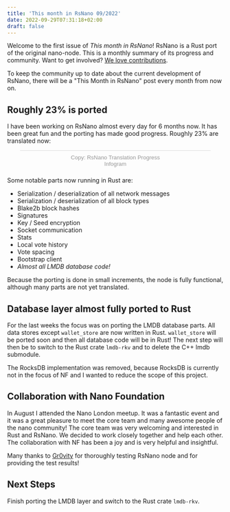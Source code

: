 ```yaml
---
title: 'This month in RsNano 09/2022'
date: 2022-09-29T07:31:18+02:00
draft: false
---
```


Welcome to the first issue of _This month in RsNano_! RsNano is a Rust port of the original nano-node. This is a monthly
summary of its progress and community. Want to get involved? [We love contributions](https://rsnano.com/#community).

To keep the community up to date about the current development of RsNano, there will be a "This Month in RsNano" post every month from now on.

## Roughly 23% is ported

I have been working on RsNano almost every day for 6 months now. It has been great fun and the porting has made good
progress. Roughly 23% are translated now:

<div class="infogram-embed" data-id="457895d6-bfe5-4091-8233-9af5862080a8" data-type="interactive" data-title="Copy: RsNano Translation Progress"></div><script>!function(e,i,n,s){var t="InfogramEmbeds",d=e.getElementsByTagName("script")[0];if(window[t]&&window[t].initialized)window[t].process&&window[t].process();else if(!e.getElementById(n)){var o=e.createElement("script");o.async=1,o.id=n,o.src="https://e.infogram.com/js/dist/embed-loader-min.js",d.parentNode.insertBefore(o,d)}}(document,0,"infogram-async");</script><div style="padding:8px 0;font-family:Arial!important;font-size:13px!important;line-height:15px!important;text-align:center;border-top:1px solid #dadada;margin:0 30px"><a href="https://infogram.com/457895d6-bfe5-4091-8233-9af5862080a8" style="color:#989898!important;text-decoration:none!important;" target="_blank">Copy: RsNano Translation Progress</a><br><a href="https://infogram.com" style="color:#989898!important;text-decoration:none!important;" target="_blank" rel="nofollow">Infogram</a></div>

Some notable parts now running in Rust are:

- Serialization / deserialization of all network messages
- Serialization / deserialization of all block types
- Blake2b block hashes
- Signatures
- Key / Seed encryption
- Socket communication
- Stats
- Local vote history
- Vote spacing
- Bootstrap client
- _Almost all LMDB database code!_

Because the porting is done in small increments, the node is fully functional, although many parts are not yet translated.

## Database layer almost fully ported to Rust

For the last weeks the focus was on porting the LMDB database parts. All data stores except `wallet_store` are now
written in Rust. `wallet_store` will be ported soon and then all database code will be in Rust! The next
step will then be to switch to the Rust crate `lmdb-rkv` and to delete the C++ lmdb submodule.

The RocksDB implementation was removed, because RocksDB is currently not in the focus of NF and I wanted to reduce the
scope of this project.

## Collaboration with Nano Foundation

In August I attended the Nano London meetup. It was a fantastic event and it was a great pleasure to meet the core team
and many awesome people of the nano community! The core team was very welcoming and interested in Rust and RsNano. We
decided to work closely together and help each other. The collaboration with NF has been a joy and is very helpful and
insightful.

Many thanks to [Gr0vity](https://github.com/gr0vity-dev) for thoroughly testing RsNano node and for providing the test
results!

## Next Steps

Finish porting the LMDB layer and switch to the Rust crate `lmdb-rkv`.
